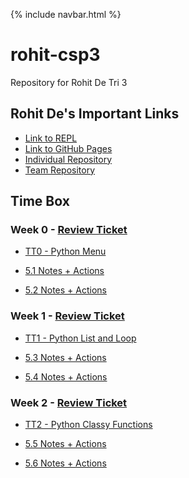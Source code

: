 {% include navbar.html %}

# rohit-csp3
Repository for Rohit De Tri 3

## Rohit De's Important Links

- [Link to REPL](https://replit.com/@rohittde/rohit-csp3)
- [Link to GitHub Pages](https://rohitd3.github.io/rohit-csp3/)
- [Individual Repository](https://github.com/rohitd3/rohit-csp3)
- [Team Repository](https://github.com/aaditgupta21/koolskool)

## Time Box

### Week 0 - [Review Ticket](https://github.com/rohitd3/rohit-csp3/issues/1)

- [TT0 - Python Menu](https://replit.com/@rohittde/rohit-csp3#python/menu.py) 

- [5.1 Notes + Actions](https://rohitd3.github.io/rohit-csp3/notes/5_1notes)
- [5.2 Notes + Actions](https://rohitd3.github.io/rohit-csp3/notes/5_2notes)

### Week 1 - [Review Ticket](https://github.com/rohitd3/rohit-csp3/issues/2)

- [TT1 - Python List and Loop](https://replit.com/@rohittde/rohit-csp3#python/listandloop.py) 

- [5.3 Notes + Actions](https://rohitd3.github.io/rohit-csp3/notes/5_3notes)
- [5.4 Notes + Actions](https://rohitd3.github.io/rohit-csp3/notes/5_4notes)

### Week 2 - [Review Ticket](https://github.com/rohitd3/rohit-csp3/issues/2)

- [TT2 - Python Classy Functions](https://replit.com/@rohittde/rohit-csp3#python/week2/factorial.py) 

- [5.5 Notes + Actions](https://rohitd3.github.io/rohit-csp3/notes/5_5notes)
- [5.6 Notes + Actions](https://rohitd3.github.io/rohit-csp3/notes/5_6notes)